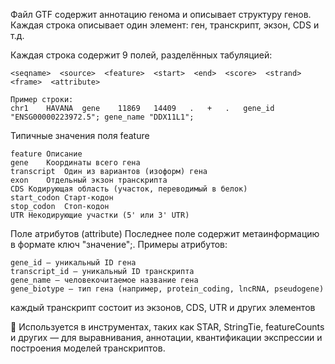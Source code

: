 Файл GTF содержит аннотацию генома и описывает структуру генов.
Каждая строка описывает один элемент: ген, транскрипт, экзон, CDS и т.д.

Каждая строка содержит 9 полей, разделённых табуляцией:
```
<seqname>  <source>  <feature>  <start>  <end>  <score>  <strand>  <frame>  <attribute>
```
~~~
Пример строки:
chr1	HAVANA	gene	11869	14409	.	+	.	gene_id "ENSG00000223972.5"; gene_name "DDX11L1";
~~~
Типичные значения поля feature
~~~
feature	Описание
gene	Координаты всего гена
transcript	Один из вариантов (изоформ) гена
exon	Отдельный экзон транскрипта
CDS	Кодирующая область (участок, переводимый в белок)
start_codon	Старт-кодон
stop_codon	Стоп-кодон
UTR	Некодирующие участки (5' или 3' UTR)
~~~
Поле атрибутов (attribute)
Последнее поле содержит метаинформацию в формате ключ "значение";.
Примеры атрибутов:
~~~
gene_id — уникальный ID гена
transcript_id — уникальный ID транскрипта
gene_name — человекочитаемое название гена
gene_biotype — тип гена (например, protein_coding, lncRNA, pseudogene)
~~~

каждый транскрипт состоит из экзонов, CDS, UTR и других элементов

📌 Используется в инструментах, таких как STAR, StringTie, featureCounts и других — для выравнивания, аннотации, квантификации экспрессии и построения моделей транскриптов.


